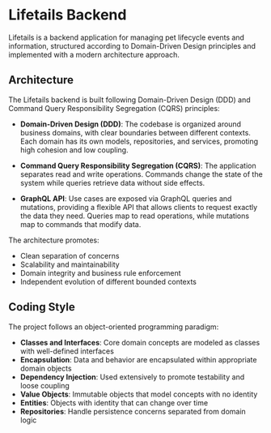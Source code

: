 # Lifetails Backend

Lifetails is a backend application for managing pet lifecycle events and information, structured according to Domain-Driven Design principles and implemented with a modern architecture approach.

## Architecture

The Lifetails backend is built following Domain-Driven Design (DDD) and Command Query Responsibility Segregation (CQRS) principles:

- **Domain-Driven Design (DDD)**: The codebase is organized around business domains, with clear boundaries between different contexts. Each domain has its own models, repositories, and services, promoting high cohesion and low coupling.

- **Command Query Responsibility Segregation (CQRS)**: The application separates read and write operations. Commands change the state of the system while queries retrieve data without side effects.

- **GraphQL API**: Use cases are exposed via GraphQL queries and mutations, providing a flexible API that allows clients to request exactly the data they need. Queries map to read operations, while mutations map to commands that modify data.

The architecture promotes:

- Clean separation of concerns
- Scalability and maintainability
- Domain integrity and business rule enforcement
- Independent evolution of different bounded contexts

## Coding Style

The project follows an object-oriented programming paradigm:

- **Classes and Interfaces**: Core domain concepts are modeled as classes with well-defined interfaces
- **Encapsulation**: Data and behavior are encapsulated within appropriate domain objects
- **Dependency Injection**: Used extensively to promote testability and loose coupling
- **Value Objects**: Immutable objects that model concepts with no identity
- **Entities**: Objects with identity that can change over time
- **Repositories**: Handle persistence concerns separated from domain logic
